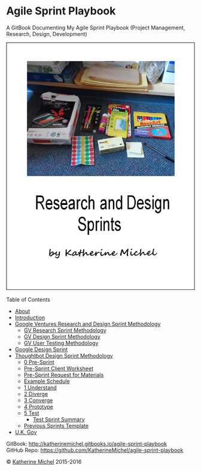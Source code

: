 # Agile Sprint Playbook

A GitBook Documenting My Agile Sprint Playbook (Project Management, Research, Design, Development)

![](cover.jpg)

Table of Contents
* [About](README.md)
* [Introduction](introduction.md)
* [Google Ventures Research and Design Sprint Methodology](google-ventures/google_ventures_research_and_design_sprint_methodology.md)
   * [GV Research Sprint Methodology](google-ventures/gv_research_sprint_methodology.md)
   * [GV Design Sprint Methodology](google-ventures/gv_design_sprint_methodology.md)
   * [GV User Testing Methodology](google-ventures/gv_user_testing_methodology.md)
* [Google Design Sprint](google_design_sprint.md)
* [Thoughtbot Design Sprint Methodology](thoughtbot/thoughtbot_design_sprint_methodology.md)
   * [0 Pre-Sprint](thoughtbot/0-pre-sprint.md)
   * [Pre-Sprint Client Worksheet](thoughtbot/0-pre-sprint-client-worksheet.md)
   * [Pre-Sprint Request for Materials](thoughtbot/0-pre-sprint-request-for-materials.md)
   * [Example Schedule](thoughtbot/example_schedule.md)
   * [1 Understand](thoughtbot/1-understand.md)
   * [2 Diverge](thoughtbot/2-diverge.md)
   * [3 Converge](thoughtbot/3-converge.md)
   * [4 Prototype](thoughtbot/4-prototype.md)
   * [5 Test](thoughtbot/5-test.md)
       * [Test Sprint Summary](thoughtbot/5-test-sprint-summary.md)
   * [Previous Sprints Template](previous_sprints_template.md)
* [U.K. Gov](uk_gov.md)

GitBook: http://katherinemichel.gitbooks.io/agile-sprint-playbook
<br> 
GitHub Repo: https://github.com/KatherineMichel/agile-sprint-playbook

© [Katherine Michel](https://twitter.com/katimichel) 2015-2016
